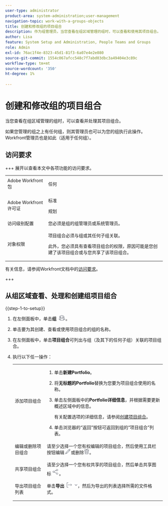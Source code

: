 ```yaml
---
user-type: administrator
product-area: system-administration;user-management
navigation-topic: work-with-a-groups-objects
title: 创建和修改组的项目组合
description: 作为组管理员，当您查看在组区域管理的组时，可以查看和使用其项目组合。
author: Lisa
feature: System Setup and Administration, People Teams and Groups
role: Admin
exl-id: 76ac1f4e-8323-45d1-81f3-6a07e4e2e080
source-git-commit: 1554c067afcc548c7f7abd03dbc3a49404e3c89c
workflow-type: tm+mt
source-wordcount: '350'
ht-degree: 1%

---
```


# 创建和修改组的项目组合

当您查看在组区域管理的组时，可以查看并处理其项目组合。

如果您管理的组之上有任何组，则其管理员也可以为您的组执行此操作。 Workfront管理员也是如此（适用于任何组）。

## 访问要求

+++ 展开以查看本文中各项功能的访问要求。

<table style="table-layout:auto"> 
 <col> 
 <col> 
 <tbody> 
  <tr> 
   <td>Adobe Workfront包</td> 
   <td><p>任何</p></td> 
  </tr> 
  <tr> 
   <td>Adobe Workfront许可证</td> 
   <td><p>标准</p>
       <p>规划</p></td>
  </tr>
  <tr> 
   <td>访问级别配置</td> 
   <td>您必须是组的组管理员或系统管理员。</td>
  </tr>
  <tr> 
   <td>对象权限</td>
   <td> <p>项目组合必须与组或其任何子组关联。</p> <p>此外，您必须具有查看项目组合的权限，原因可能是您创建了该项目组合或与您共享了该项目组合。</p></td> 
  </tr> 
 </tbody> 
</table>

有关信息，请参阅Workfront文档中的[访问要求](/help/quicksilver/administration-and-setup/add-users/access-levels-and-object-permissions/access-level-requirements-in-documentation.md)。

+++

## 从组区域查看、处理和创建组项目组合

{{step-1-to-setup}}

1. 在左侧面板中，单击&#x200B;**组** ![组](assets/groups-icon.png)。

1. 单击要为其创建、查看或使用项目组合的组的名称。
1. 在左侧面板中，单击&#x200B;**项目组合**&#x200B;可列出与组（及其下的任何子组）关联的项目组合。
1. 执行以下任一操作：

   <table style="table-layout:auto"> 
    <col> 
    <col> 
    <tbody> 
     <tr> 
      <td role="rowheader">添加项目组合</td> 
      <td> 
       <ol> 
        <li value="1"> <p>单击<strong>新建Portfolio</strong>。</p> </li> 
        <li value="2">将<strong>无标题的Portfolio</strong>替换为您要为项目组合使用的名称。</li>
        <li value="3"><p>单击左侧面板中的<strong>Portfolio详细信息</strong>，并根据需要更新概述区域中的信息。</p>
        <p>有关配置选项的详细信息，请参阅<a href="/help/quicksilver/manage-work/portfolios/create-and-manage-portfolios/create-portfolios.md" class="MCXref xref">创建项目组合</a>。</p></li>
        <li value="4">单击浏览器的“返回”按钮可返回到组的“项目组合”列表。</li> 
       </ol> </td>
     </tr> 
     <tr> 
      <td role="rowheader"> <p>编辑或删除项目组合</p> </td> 
      <td> <p>请至少选择一个您有权编辑的项目组合，然后使用工具栏按钮编辑<img src="assets/edit-icon.png">或删除<img src="assets/delete.png">。</p> </td> 
     </tr> 
     <tr> 
      <td role="rowheader">共享项目组合</td> 
      <td>请至少选择一个您有权共享的项目组合，然后单击共享图标<img src="assets/share-icon.png">。</td> 
     </tr> 
     <tr> 
      <td role="rowheader"> <p>导出项目组合列表</p> </td> 
      <td>单击<strong>导出</strong> <img src="assets/export.png">，然后为导出的列表选择所需的文件格式。</td> 
     </tr> 
    </tbody> 
   </table>
